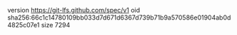 version https://git-lfs.github.com/spec/v1
oid sha256:66c1c14780109bb033d7d671d6367d739b71b9a570586e01904ab0d4825c07e1
size 7294
